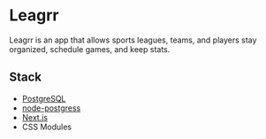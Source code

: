 # Leagrr

Leagrr is an app that allows sports leagues, teams, and players stay organized, schedule games, and keep stats.

## Stack

- [PostgreSQL](https://www.postgresql.org/)
- [node-postgress](https://node-postgres.com/)
- [Next.js](https://nextjs.org/)
- CSS Modules
